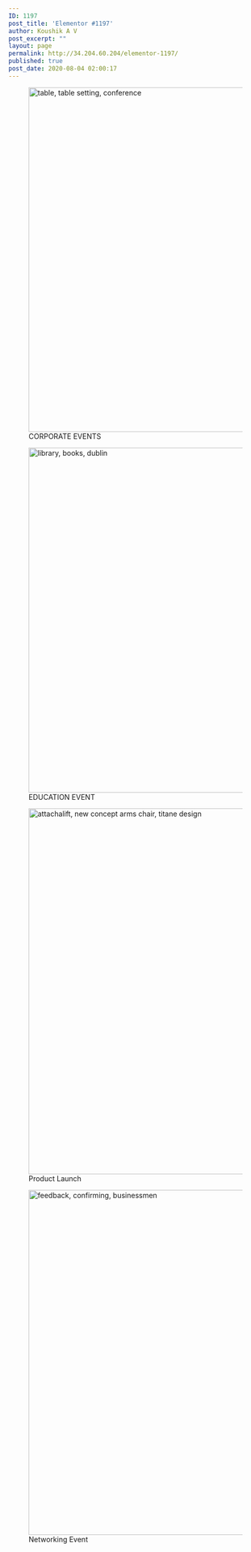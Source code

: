 ```yaml
---
ID: 1197
post_title: 'Elementor #1197'
author: Koushik A V
post_excerpt: ""
layout: page
permalink: http://34.204.60.204/elementor-1197/
published: true
post_date: 2020-08-04 02:00:17
---
```

<figure>
											<a href="http://34.204.60.204/asp-products/corporate-event/">
							<img width="1024" height="681" src="https://confrenzo.s3.amazonaws.com/wp-content/uploads/2020/08/04014325/table-table-setting-conference-1203381-1024x681.jpg" alt="table, table setting, conference" />								</a>
											<figcaption>CORPORATE EVENTS</figcaption>
										</figure>
							<figure>
											<a href="http://34.204.60.204/asp-products/education-event/">
							<img width="1024" height="682" src="https://confrenzo.s3.amazonaws.com/wp-content/uploads/2020/08/04014923/library-books-dublin-2507902-1024x682.jpg" alt="library, books, dublin" />								</a>
											<figcaption>EDUCATION EVENT</figcaption>
										</figure>
							<figure>
											<a href="http://34.204.60.204/asp-products/product-launch/">
							<img width="1024" height="723" src="https://confrenzo.s3.amazonaws.com/wp-content/uploads/2020/08/04015849/attachalift-new-concept-arms-chair-titane-design-1544685-1024x723.jpg" alt="attachalift, new concept arms chair, titane design" />								</a>
											<figcaption>Product Launch</figcaption>
										</figure>
							<figure>
											<a href="http://34.204.60.204/asp-products/networking-event/">
							<img width="1024" height="682" src="https://confrenzo.s3.amazonaws.com/wp-content/uploads/2020/08/04020044/feedback-confirming-businessmen-2990424-1024x682.jpg" alt="feedback, confirming, businessmen" />								</a>
											<figcaption>Networking Event</figcaption>
										</figure>